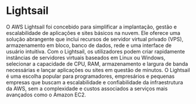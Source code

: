 # Lightsail

O AWS Lightsail foi concebido para simplificar a implantação, gestão e escalabilidade de aplicações e sites básicos na nuvem. Ele oferece uma solução abrangente que inclui recursos de servidor virtual privado (VPS), armazenamento em bloco, banco de dados, rede e uma interface de usuário intuitiva. Com o Lightsail, os utilizadores podem criar rapidamente instâncias de servidores virtuais baseados em Linux ou Windows, selecionar a capacidade de CPU, RAM, armazenamento e largura de banda necessárias e lançar aplicações ou sites em questão de minutos. O Lightsail é uma escolha popular para programadores, empresários e pequenas empresas que buscam a escalabilidade e confiabilidade da infraestrutura da AWS, sem a complexidade e custos associados a serviços mais avançados como o Amazon EC2.